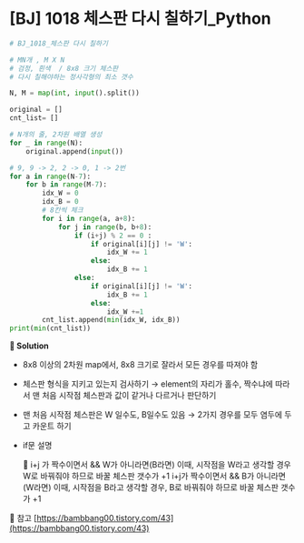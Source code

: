 # [BJ] 1018 체스판 다시 칠하기_Python 

```python
# BJ_1018_체스판 다시 칠하기

# MN개 , M X N    
# 검정, 흰색  / 8x8 크기 체스판
# 다시 칠해야하는 정사각형의 최소 갯수 

N, M = map(int, input().split())

original = []
cnt_list= []

# N개의 줄, 2차원 배열 생성 
for _ in range(N):
    original.append(input())

# 9, 9 -> 2, 2 -> 0, 1 -> 2번 
for a in range(N-7):
    for b in range(M-7):
        idx_W = 0
        idx_B = 0 
        # 8칸씩 체크
        for i in range(a, a+8):
            for j in range(b, b+8):
                if (i+j) % 2 == 0 :
                    if original[i][j] != 'W':
                        idx_W += 1
                    else:
                        idx_B += 1
                else:
                    if original[i][j] != 'W':
                        idx_B += 1
                    else:
                        idx_W +=1 
        cnt_list.append(min(idx_W, idx_B))
print(min(cnt_list))
```

**📜 Solution**

- 8x8 이상의 2차원 map에서, 8x8 크기로 잘라서 모든 경우를 따져야 함
- 체스판 형식을 지키고 있는지 검사하기 → element의 자리가 홀수, 짝수냐에 따라서 맨 처음 시작점 체스판과 값이 같거나 다르거나 판단하기
- 맨 처음 시작점 체스판은 W 일수도, B일수도 있음 → 2가지 경우를 모두 염두에 두고 카운트 하기
- if문 설명
    
    <aside>
    📌 i+j 가 짝수이면서 && W가 아니라면(B라면)
    이때, 시작점을 W라고 생각할 경우 W로 바꿔줘야 하므로 바꿀 체스판 갯수가 +1
    i+j가 짝수이면서 && B가 아니라면(W라면)
    이때, 시작점을 B라고 생각할 경우, B로 바꿔줘야 하므로 바꿀 체스판 갯수가 +1
    
    </aside>
    
 
🍯 참고
[https://bambbang00.tistory.com/43](https://bambbang00.tistory.com/43)
